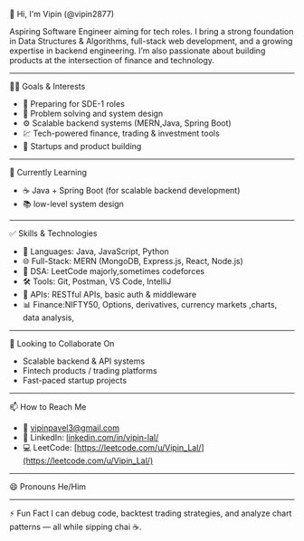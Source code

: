 👋 Hi, I'm Vipin (@vipin2877)

Aspiring Software Engineer aiming for tech roles. I bring a strong foundation in Data Structures & Algorithms, full-stack web development, and a growing expertise in backend engineering. I’m also passionate about building products at the intersection of finance and technology.

---
👨‍💻 Goals & Interests
- 🔭 Preparing for SDE-1 roles
- 🧠 Problem solving and system design
- ⚙️ Scalable backend systems (MERN,Java, Spring Boot)
- 💹 Tech-powered finance, trading & investment tools
- 🚀 Startups and product building

---

 🌱 Currently Learning
- ☕ Java + Spring Boot (for scalable backend development)
- 📚  low-level system design
 

---

 ✅ Skills & Technologies
- 🔷 Languages: Java, JavaScript, Python  
- 🌐 Full-Stack: MERN (MongoDB, Express.js, React, Node.js)  
- 🧠 DSA: LeetCode majorly,sometimes codeforces
- 🛠️ Tools: Git, Postman, VS Code, IntelliJ
- 🔗 APIs: RESTful APIs, basic auth & middleware
- 📊 Finance:NIFTY50, Options, derivatives, currency markets ,charts, data analysis,

---

🤝 Looking to Collaborate On
- Scalable backend & API systems  
- Fintech products / trading platforms  
- Fast-paced startup projects  

---

📫 How to Reach Me
- 📧 [vipinpavel3@gmail.com](mailto:vipinpavel3@gmail.com)
- 🔗 LinkedIn: [linkedin.com/in/vipin-lal/](https://www.linkedin.com/in/vipin-lal/)
- 💻 LeetCode: [https://leetcode.com/u/Vipin_Lal/](https://leetcode.com/u/Vipin_Lal/)


---

😄 Pronouns
He/Him

---

⚡ Fun Fact
I can debug code, backtest trading strategies, and analyze chart patterns — all while sipping chai ☕.
